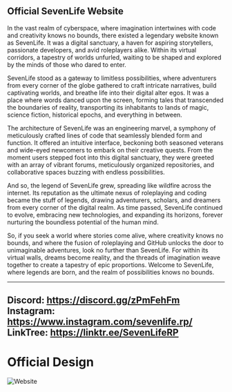 ## Official SevenLife Website

In the vast realm of cyberspace, where imagination intertwines with code and creativity knows no bounds, there existed a legendary website known as SevenLife. It was a digital sanctuary, a haven for aspiring storytellers, passionate developers, and avid roleplayers alike. Within its virtual corridors, a tapestry of worlds unfurled, waiting to be shaped and explored by the minds of those who dared to enter.

SevenLife stood as a gateway to limitless possibilities, where adventurers from every corner of the globe gathered to craft intricate narratives, build captivating worlds, and breathe life into their digital alter egos. It was a place where words danced upon the screen, forming tales that transcended the boundaries of reality, transporting its inhabitants to lands of magic, science fiction, historical epochs, and everything in between.

The architecture of SevenLife was an engineering marvel, a symphony of meticulously crafted lines of code that seamlessly blended form and function. It offered an intuitive interface, beckoning both seasoned veterans and wide-eyed newcomers to embark on their creative quests. From the moment users stepped foot into this digital sanctuary, they were greeted with an array of vibrant forums, meticulously organized repositories, and collaborative spaces buzzing with endless possibilities.

And so, the legend of SevenLife grew, spreading like wildfire across the internet. Its reputation as the ultimate nexus of roleplaying and coding became the stuff of legends, drawing adventurers, scholars, and dreamers from every corner of the digital realm. As time passed, SevenLife continued to evolve, embracing new technologies, and expanding its horizons, forever nurturing the boundless potential of the human mind.

So, if you seek a world where stories come alive, where creativity knows no bounds, and where the fusion of roleplaying and GitHub unlocks the door to unimaginable adventures, look no further than SevenLife. For within its virtual walls, dreams become reality, and the threads of imagination weave together to create a tapestry of epic proportions. Welcome to SevenLife, where legends are born, and the realm of possibilities knows no bounds.


--------------------------------
Discord: https://discord.gg/zPmFehFm <br>
Instagram: https://www.instagram.com/sevenlife.rp/ <br>
LinkTree: https://linktr.ee/SevenLifeRP <br>
--------------------------------

# Official Design

![Website](https://media.discordapp.net/attachments/954476483651461120/1117047255535456327/Landing.png?width=364&height=632)

